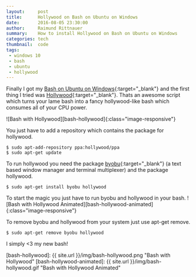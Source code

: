 ```yaml
---
layout:     post
title:      Hollywood on Bash on Ubuntu on Windows
date:       2016-08-05 23:30:00
author:     Raimund Rittnauer
summary:    How to install Hollywood on Bash on Ubuntu on Windows
categories: tech
thumbnail:  code
tags:
 - windows 10
 - bash
 - ubuntu
 - hollywood
---
```


Finally I got my [Bash on Ubuntu on Windows][1]{:target="_blank"} and the first thing I tried was [Hollywood][2]{:target="_blank"}. Thats an awesome
script which turns your lame bash into a fancy hollywood-like bash which consumes all of your CPU power.

![Bash with Hollywood][bash-hollywood]{:class="image-responsive"}

You just have to add a repository which contains the package for hollywood.

``
$ sudo apt-add-repository ppa:hollywood/ppa
``
<br>
``
$ sudo apt-get update  
``

To run hollywood you need the package [byobu][3]{:target="_blank"} (a text based window manager and terminal multiplexer) and the package hollywood.

``
$ sudo apt-get install byobu hollywood
``

To start the magic you just have to run byobu and hollywood in your bash.
![Bash with Hollywood Animated][bash-hollywood-animated]{:class="image-responsive"}

To remove byobu and hollywood from your system just use apt-get remove.

``
$ sudo apt-get remove byobu hollywood  
``

I simply <3 my new bash!

[1]: https://msdn.microsoft.com/en-us/commandline/wsl/about?f=255&MSPPError=-2147217396
[2]: https://github.com/dustinkirkland/hollywood
[3]: http://byobu.co/

[bash-hollywood]: {{ site.url }}/img/bash-hollywood.png "Bash with Hollywood"
[bash-hollywood-animated]: {{ site.url }}/img/bash-hollywood.gif "Bash with Hollywood Animated"
